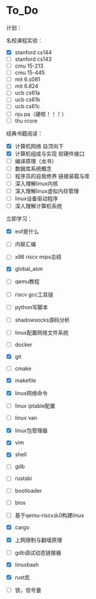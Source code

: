 # To_Do
计划：

名校课程实验：

- [x] stanford cs144
- [ ] stanford cs143
- [ ] cmu 15-213
- [ ] cmu 15-445
- [ ] mit 6.s081
- [ ] mit 6.824
- [ ] ucb cs61a
- [ ] ucb cs61b
- [ ] ucb cs61c
- [ ] nju pa（硬核！！！）
- [ ] thu rcore

经典书籍阅读：

- [x] 计算机网络 自顶向下
- [x] 计算机组成与实现 软硬件接口
- [ ] 编译原理（龙书）
- [ ] 数据库系统概念
- [ ] 程序员的自我修养 链接装载与库
- [ ] 深入理解linux内核
- [ ] 深入理解linux虚拟内存管理
- [ ] linux设备驱动程序
- [ ] 深入理解计算机系统

立即学习：

- [x] eof是什么
- [ ] 内联汇编
- [ ] x86 riscv mips总结
- [x] global_asm
- [ ] qemu教程
- [ ] riscv gcc工具链
- [ ] python写脚本
- [ ] shadowsocks源码分析
- [ ] linux配置网络文件系统
- [ ] docker
- [x] git
- [ ] cmake 
- [x] makefile
- [x] linux网络命令
- [ ] linux iptable配置
- [ ] linux van
- [x] linux包管理器
- [x] vim
- [x] shell
- [ ] gdb
- [ ] rustsbi
- [ ] bootloader
- [ ] bios
- [ ] 基于qemu-riscv从0构建linux
- [x] cargo
- [x] 上网限制与翻墙原理
- [ ] gdb调试动态链接器
- [x] linuxbash
- [x] rust宏
- [ ] 锁，信号量

